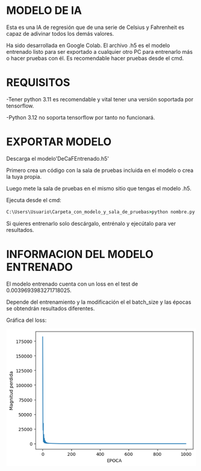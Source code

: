 # MODELO DE IA 

Esta es una IA de regresión que de una serie de Celsius y Fahrenheit es capaz de adivinar todos los demás valores.

Ha sido desarrollada en Google Colab. El archivo .h5 es el modelo entrenado listo para ser exportado a cualquier otro PC para entrenarlo más o hacer pruebas con él. Es recomendable hacer pruebas desde el cmd.

# REQUISITOS

-Tener python 3.11 es recomendable y vital tener una versión soportada por tensorflow.

-Python 3.12 no soporta tensorflow por tanto no funcionará.

# EXPORTAR MODELO

Descarga el modelo'DeCaFEntrenado.h5'

Primero crea un código con la sala de pruebas incluida en el modelo o crea la tuya propia.

Luego mete la sala de pruebas en el mismo sitio que tengas el modelo .h5.

Ejecuta desde el cmd:

```cmd
C:\Users\Usuario\Carpeta_con_modelo_y_sala_de_pruebas>python nombre.py

```

Si quieres entrenarlo solo descárgalo, entrénalo y ejecútalo para ver resultados.

# INFORMACION DEL MODELO ENTRENADO

El modelo entrenado cuenta con un loss en el test de 0.0039693983271718025.

Depende del entrenamiento y la modificación el el batch_size y las épocas se obtendrán resultados diferentes.

Gráfica del loss:

![](https://github.com/Miguelsanher/IA/blob/main/De_Celsius_A_Fahrenheit/Grafica_del_loss.png)
